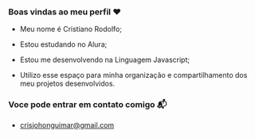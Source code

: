 ### Boas vindas ao meu perfil ❤️

- Meu nome é Cristiano Rodolfo;

 - Estou estudando no Alura;
 - Estou me desenvolvendo na Linguagem Javascript;
 - Utilizo esse espaço para minha organização e compartilhamento dos meu projetos desenvolvidos.

 ### Voce pode entrar em contato comigo 📬
 - crisjohonguimar@gmail.com
